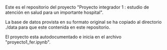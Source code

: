 Este es el repositorio del proyecto "Proyecto integrador 1 : estudio de atención en salud para un importante hospital".

La base de datos provista en su formato original se ha copiado al directorio ./data para que este contenida en este repositorio.

El proyecto esta autodocumentado e inicia en el archivo "proyecto1_fer.ipynb".